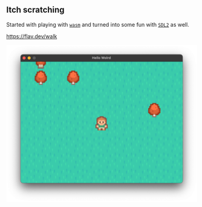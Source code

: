## Itch scratching

Started with playing with [`wasm`](https://webassembly.org/) and turned into some fun with [`SDL2`](https://www.libsdl.org/) as well.

https://flav.dev/walk


<img src="screenshot.png" alt="Screenshot">
